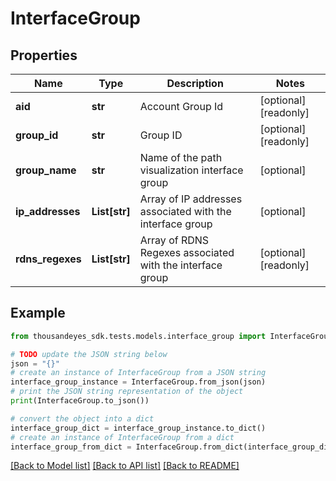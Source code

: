# InterfaceGroup


## Properties

Name | Type | Description | Notes
------------ | ------------- | ------------- | -------------
**aid** | **str** | Account Group Id | [optional] [readonly] 
**group_id** | **str** | Group ID | [optional] [readonly] 
**group_name** | **str** | Name of the path visualization interface group | [optional] 
**ip_addresses** | **List[str]** | Array of IP addresses associated with the interface group | [optional] 
**rdns_regexes** | **List[str]** | Array of RDNS Regexes associated with the interface group | [optional] [readonly] 

## Example

```python
from thousandeyes_sdk.tests.models.interface_group import InterfaceGroup

# TODO update the JSON string below
json = "{}"
# create an instance of InterfaceGroup from a JSON string
interface_group_instance = InterfaceGroup.from_json(json)
# print the JSON string representation of the object
print(InterfaceGroup.to_json())

# convert the object into a dict
interface_group_dict = interface_group_instance.to_dict()
# create an instance of InterfaceGroup from a dict
interface_group_from_dict = InterfaceGroup.from_dict(interface_group_dict)
```
[[Back to Model list]](../README.md#documentation-for-models) [[Back to API list]](../README.md#documentation-for-api-endpoints) [[Back to README]](../README.md)



